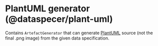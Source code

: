 # PlantUML generator (@dataspecer/plant-uml)

Contains `ArtefactGenerator` that can generate [PlantUML](https://plantuml.com/) source (not the final .png image) from the given data specification.

